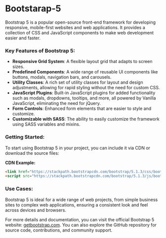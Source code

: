 # Bootstarap-5
Bootstrap 5 is a popular open-source front-end framework for developing responsive, mobile-first websites and web applications. It provides a collection of CSS and JavaScript components to make web development easier and faster. 

### Key Features of Bootstrap 5:
- **Responsive Grid System**: A flexible layout grid that adapts to screen sizes.
- **Predefined Components**: A wide range of reusable UI components like buttons, modals, navigation bars, and carousels.
- **Utility Classes**: A rich set of utility classes for layout and design adjustments, allowing for rapid styling without the need for custom CSS.
- **JavaScript Plugins**: Built-in JavaScript plugins for added functionality such as modals, dropdowns, tooltips, and more, all powered by Vanilla JavaScript, eliminating the need for jQuery.
- **Form Controls**: Enhanced form elements that are easier to style and customize.
- **Customizable with SASS**: The ability to easily customize the framework using SASS variables and mixins.

### Getting Started:
To start using Bootstrap 5 in your project, you can include it via CDN or download the source files:

**CDN Example:**
```html
<link href="https://stackpath.bootstrapcdn.com/bootstrap/5.1.3/css/bootstrap.min.css" rel="stylesheet">
<script src="https://stackpath.bootstrapcdn.com/bootstrap/5.1.3/js/bootstrap.bundle.min.js"></script>
```
### Use Cases:
Bootstrap 5 is ideal for a wide range of web projects, from simple business sites to complex web applications, ensuring a consistent look and feel across devices and browsers.

For more details and documentation, you can visit the official Bootstrap 5 website: [getbootstrap.com](https://getbootstrap.com). You can also explore the GitHub repository for source code, contributions, and community support.





